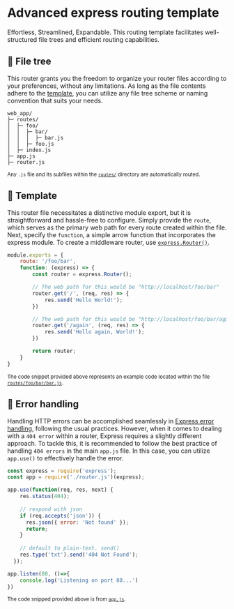 # Advanced express routing template 
Effortless, Streamlined, Expandable. This routing template facilitates well-structured file trees and efficient routing capabilities.

## 🌳 File tree
This router grants you the freedom to organize your router files according to your preferences, without any limitations. As long as the file contents adhere to the [template](#-template), you can utilize any file tree scheme or naming convention that suits your needs.
```
web_app/
├─ routes/
│  ├─ foo/
│  │  ├─ bar/
│  │  │  ├─ bar.js
│  │  ├─ foo.js
│  ├─ index.js
├─ app.js
├─ router.js
```
<sub>Any `.js` file and its subfiles within the [`routes/`](/routes/) directory are automatically routed.</sub>

## 📜 Template
This router file necessitates a distinctive module export, but it is straightforward and hassle-free to configure. Simply provide the `route`, which serves as the primary web path for every route created within the file. Next, specify the `function`, a simple arrow function that incorporates the express module. To create a middleware router, use [`express.Router()`](https://expressjs.com/en/guide/routing.html#express-router).
```js
module.exports = {
    route: '/foo/bar',
    function: (express) => {
        const router = express.Router();

        // The web path for this would be "http://localhost/foo/bar"
        router.get('/', (req, res) => {
            res.send('Hello World!');
        })

        // The web path for this would be "http://localhost/foo/bar/again"
        router.get('/again', (req, res) => {
            res.send('Hello again, World!');
        })

        return router;
    }
}
```
<sub>The code snippet provided above represents an example code located within the file [`routes/foo/bar/bar.js`](/routes/foo/bar/bar.js).</sub>


## 🚧 Error handling
Handling HTTP errors can be accomplished seamlessly in [Express error handling](https://expressjs.com/en/guide/error-handling.html), following the usual practices. However, when it comes to dealing with a `404 error` within a router, Express requires a slightly different approach. To tackle this, it is recommended to follow the best practice of handling `404 errors` in the main `app.js` file. In this case, you can utilize `app.use()` to effectively handle the error.

```js
const express = require('express');
const app = require('./router.js')(express);

app.use(function(req, res, next) {
    res.status(404);
  
    // respond with json
    if (req.accepts('json')) {
      res.json({ error: 'Not found' });
      return;
    }
  
    // default to plain-text. send()
    res.type('txt').send('404 Not Found');
  });

app.listen(80, ()=>{
    console.log('Listening on port 80...')
})
```
<sub>The code snipped provided above is from [`app.js`](/app.js).</sub>
